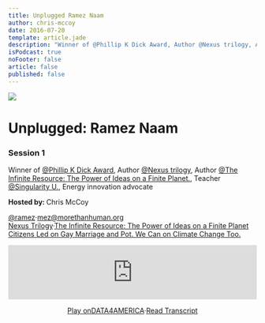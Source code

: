 ```yaml
---
title: Unplugged Ramez Naam
author: chris-mccoy
date: 2016-07-20
template: article.jade
description: "Winner of @Phillip K Dick Award, Author @Nexus trilogy, Author @The Infinite Resource: The Power of Ideas on a Finite Planet., Teacher @Singularity U., Energy innovation advocate"
isPodcast: true
noFooter: false
article: false
published: false
---
```

<div id="dfa-unplugged" class="episode">
<div data-url="https://s3-us-west-2.amazonaws.com/media.data4america.org/2.Ramez+Naam2__finalbounce.mp3" class="podcast"><a href="/unplugged/episode-2-ramez-naam" class="image"><img src="/img/unplugged-ramez-naam-600.jpg"></a>
<h1 class="ui header title">Unplugged: Ramez Naam<a href="https://twitter.com/ramez" target="_blank"><i style="color:#00ABF1; margin-right:0px; margin-left:5px;" class="ui twitter square icon"></i></a><a href="https://www.linkedin.com/in/rameznaam" target="_blank"><i style="margin-right:0px;" class="ui linkedin square icon"></i></a><a href="http://rameznaam.com/" target="_blank"><i style="margin-right:0px;" class="ui world icon"></i></a></h1>
<h3 class="ui header sub-title">Session 1</h3>
<div class="description"><p> <span class="line">Winner of <a href="http://www.philipkdickaward.org/" target="_blank">@Phillip K Dick Award</a>, </span><span class="line">Author <a href="http://rameznaam.com/nexus//" target="_blank">@Nexus trilogy</a>, </span><span class="line">Author <a href="http://www.amazon.com/gp/product/161168255X/ref=as_li_tf_tl?ie=UTF8&amp;camp=1789&amp;creative=9325&amp;creativeASIN=161168255X&amp;linkCode=as2&amp;tag=infiniteresource-20" target="_blank">@The Infinite Resource: The Power of Ideas on a Finite Planet.</a>, </span><span class="line">Teacher <a href="http://singularityu.org/" target="_blank">@Singularity U.</a>, </span><span class="line">Energy innovation advocate</span></p><p><strong>Hosted by: </strong> Chris McCoy <a href="https://twitter.com/chrisamccoy" target="_blank"><i style="color:#00ABF1;" class="ui twitter square icon"></i></a><a href="https://www.linkedin.com/in/chrisamccoy" target="_blank"><i class="ui linkedin square icon"></i></a></p><p class="links hidden"><i style="color:#1DA1F2;" class="icon twitter"></i><a href="https://twitter.com/ramez" target="_blank">@ramez</a><span class="space">·</span><i class="icon grey mail"></i><a href="https://mail.google.com/mail/?view=cm&amp;fs=1&amp;to=mez@morethanhuman.org&amp;su=&amp;body=" target="_blank">mez@morethanhuman.org</a><br><i class="icon orange book"></i><a href="http://rameznaam.com/nexus/" target="_blank">Nexus Trilogy</a><span class="space">·</span><i class="icon orange book"></i><a href="http://www.amazon.com/Infinite-Resource-Power-Finite-Planet/dp/161168255X" target="_blank">The Infinite Resource: The Power of Ideas on a Finite Planet</a><br><i class="icon red bookmark"></i><a href="http://rameznaam.com/2015/07/15/citizens-can-lead-on-climate-change-in-wa-and-then-nationwide/" target="_blank">Citizens Led on Gay Marriage and Pot. We Can on Climate Change Too.</a></p></div>
<div class="embed">
  <iframe width="100%" height="110" scrolling="no" frameborder="no" src="https://w.soundcloud.com/player/?url=https%3A//api.soundcloud.com/tracks/265029163&amp;amp;auto_play=false&amp;amp;hide_related=false&amp;amp;show_comments=false&amp;amp;show_user=false&amp;amp;show_reposts=false&amp;amp;visual=false&amp;amp;show_artwork=false&amp;amp;color=CF1A1A"></iframe>
</div>
<p style="text-align: center;"><a href="javascript:;" class="play-on-d4a"><span class="play-on">Play on<span class="dfa-text">DATA<span class="f">4</span>AMERICA</span></span></a><span class="space">·</span><i class="ui blue text file outline icon"></i><a href="/unplugged/episode-2-ramez-naam#transcript" target="_blank">Read Transcript</a></p>
</div>
</div>
